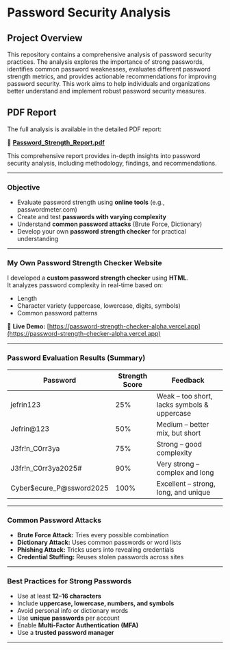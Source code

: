 # Password Security Analysis


## Project Overview

This repository contains a comprehensive analysis of password security practices. The analysis explores the importance of strong passwords, identifies common password weaknesses, evaluates different password strength metrics, and provides actionable recommendations for improving password security. This work aims to help individuals and organizations better understand and implement robust password security measures.

## PDF Report

The full analysis is available in the detailed PDF report:

📄 **[Password_Strength_Report.pdf](Password_Strength_Report.pdf)**

This comprehensive report provides in-depth insights into password security analysis, including methodology, findings, and recommendations.

---

###  Objective
- Evaluate password strength using **online tools** (e.g., passwordmeter.com)
- Create and test **passwords with varying complexity**
- Understand **common password attacks** (Brute Force, Dictionary)
- Develop your own **password strength checker** for practical understanding

---

### My Own Password Strength Checker Website
I developed a **custom password strength checker** using **HTML**.  
It analyzes password complexity in real-time based on:
- Length
- Character variety (uppercase, lowercase, digits, symbols)
- Common password patterns

🔗 **Live Demo:** [https://password-strength-checker-alpha.vercel.app](https://password-strength-checker-alpha.vercel.app)

---

### Password Evaluation Results (Summary)
| Password | Strength Score | Feedback |
|-----------|----------------|-----------|
| jefrin123 | 25% | Weak – too short, lacks symbols & uppercase |
| Jefrin@123 | 50% | Medium – better mix, but short |
| J3fr!n_C0rr3ya | 75% | Strong – good complexity |
| J3fr!n_C0rr3ya2025# | 90% | Very strong – complex and long |
| Cyber$ecure_P@ssword2025 | 100% | Excellent – strong, long, and unique |

---

### Common Password Attacks
- **Brute Force Attack:** Tries every possible combination  
- **Dictionary Attack:** Uses common passwords or word lists  
- **Phishing Attack:** Tricks users into revealing credentials  
- **Credential Stuffing:** Reuses stolen passwords across sites  

---

###  Best Practices for Strong Passwords
- Use at least **12–16 characters**  
- Include **uppercase, lowercase, numbers, and symbols**  
- Avoid personal info or dictionary words  
- Use **unique passwords** per account  
- Enable **Multi-Factor Authentication (MFA)**  
- Use a **trusted password manager**

---


